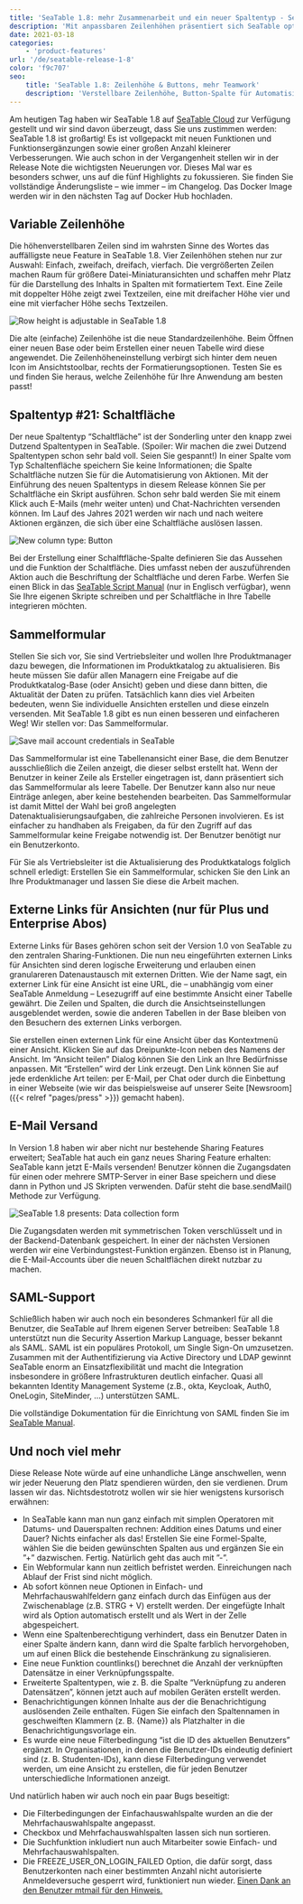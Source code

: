 ```yaml
---
title: 'SeaTable 1.8: mehr Zusammenarbeit und ein neuer Spaltentyp - SeaTable'
description: 'Mit anpassbaren Zeilenhöhen präsentiert sich SeaTable optisch flexibler denn je. Buttons lösen Skripte aus, Datenerfassungstabellen machen Teams das Sammeln von Infos leicht, Ansichten lassen sich extern teilen, E-Mail-Konten in Bases speichern. Viele Detailverbesserungen und neue Filter bringen zusätzlichen Mehrwert fürs Team.'
date: 2021-03-18
categories:
    - 'product-features'
url: '/de/seatable-release-1-8'
color: 'f9c707'
seo:
    title: 'SeaTable 1.8: Zeilenhöhe & Buttons, mehr Teamwork'
    description: 'Verstellbare Zeilenhöhe, Button-Spalte für Automatisierung, Datenerfassung, Ansichten extern teilen und E-Mail-Versand – das ist SeaTable 1.8!'
---
```


Am heutigen Tag haben wir SeaTable 1.8 auf [SeaTable Cloud](https://cloud.seatable.io) zur Verfügung gestellt und wir sind davon überzeugt, dass Sie uns zustimmen werden: SeaTable 1.8 ist großartig! Es ist vollgepackt mit neuen Funktionen und Funktionsergänzungen sowie einer großen Anzahl kleinerer Verbesserungen. Wie auch schon in der Vergangenheit stellen wir in der Release Note die wichtigsten Neuerungen vor. Dieses Mal war es besonders schwer, uns auf die fünf Highlights zu fokussieren. Sie finden Sie vollständige Änderungsliste – wie immer – im Changelog. Das Docker Image werden wir in den nächsten Tag auf Docker Hub hochladen.

## Variable Zeilenhöhe

Die höhenverstellbaren Zeilen sind im wahrsten Sinne des Wortes das auffälligste neue Feature in SeaTable 1.8. Vier Zeilenhöhen stehen nur zur Auswahl: Einfach, zweifach, dreifach, vierfach. Die vergrößerten Zeilen machen Raum für größere Datei-Miniaturansichten und schaffen mehr Platz für die Darstellung des Inhalts in Spalten mit formatiertem Text. Eine Zeile mit doppelter Höhe zeigt zwei Textzeilen, eine mit dreifacher Höhe vier und eine mit vierfacher Höhe sechs Textzeilen.

![Row height is adjustable in SeaTable 1.8](SeaTable1.8_CustomizableRowHeight_1498x646.png)

Die alte (einfache) Zeilenhöhe ist die neue Standardzeilenhöhe. Beim Öffnen einer neuen Base oder beim Erstellen einer neuen Tabelle wird diese angewendet. Die Zeilenhöheneinstellung verbirgt sich hinter dem neuen Icon im Ansichtstoolbar, rechts der Formatierungsoptionen. Testen Sie es und finden Sie heraus, welche Zeilenhöhe für Ihre Anwendung am besten passt!

## Spaltentyp #21: Schaltfläche

Der neue Spaltentyp “Schaltfläche” ist der Sonderling unter den knapp zwei Dutzend Spaltentypen in SeaTable. (Spoiler: Wir machen die zwei Dutzend Spaltentypen schon sehr bald voll. Seien Sie gespannt!) In einer Spalte vom Typ Schaltenfläche speichern Sie keine Informationen; die Spalte Schaltfläche nutzen Sie für die Automatisierung von Aktionen. Mit der Einführung des neuen Spaltentyps in diesem Release können Sie per Schaltfläche ein Skript ausführen. Schon sehr bald werden Sie mit einem Klick auch E-Mails (mehr weiter unten) und Chat-Nachrichten versenden können. Im Lauf des Jahres 2021 werden wir nach und nach weitere Aktionen ergänzen, die sich über eine Schaltfläche auslösen lassen.

![New column type: Button](SeaTable1.8_ColumnType_Button_1500x708.png)

Bei der Erstellung einer Schalftfläche-Spalte definieren Sie das Aussehen und die Funktion der Schaltfläche. Dies umfasst neben der auszuführenden Aktion auch die Beschriftung der Schaltfläche und deren Farbe. Werfen Sie einen Blick in das [SeaTable Script Manual](https://developer.seatable.com/scripts/) (nur in Englisch verfügbar), wenn Sie Ihre eigenen Skripte schreiben und per Schaltfläche in Ihre Tabelle integrieren möchten.

## Sammelformular

Stellen Sie sich vor, Sie sind Vertriebsleiter und wollen Ihre Produktmanager dazu bewegen, die Informationen im Produktkatalog zu aktualisieren. Bis heute müssen Sie dafür allen Managern eine Freigabe auf die Produktkatalog-Base (oder Ansicht) geben und diese dann bitten, die Aktualität der Daten zu prüfen. Tatsächlich kann dies viel Arbeiten bedeuten, wenn Sie individuelle Ansichten erstellen und diese einzeln versenden. Mit SeaTable 1.8 gibt es nun einen besseren und einfacheren Weg! Wir stellen vor: Das Sammelformular.

![Save mail account credentials in SeaTable](SeaTable1.8_MailAccount_1500x495.png)

Das Sammelformular ist eine Tabellenansicht einer Base, die dem Benutzer ausschließlich die Zeilen anzeigt, die dieser selbst erstellt hat. Wenn der Benutzer in keiner Zeile als Ersteller eingetragen ist, dann präsentiert sich das Sammelformular als leere Tabelle. Der Benutzer kann also nur neue Einträge anlegen, aber keine bestehenden bearbeiten. Das Sammelformular ist damit Mittel der Wahl bei groß angelegten Datenaktualisierungsaufgaben, die zahlreiche Personen involvieren. Es ist einfacher zu handhaben als Freigaben, da für den Zugriff auf das Sammelformular keine Freigabe notwendig ist. Der Benutzer benötigt nur ein Benutzerkonto.

Für Sie als Vertriebsleiter ist die Aktualisierung des Produktkatalogs folglich schnell erledigt: Erstellen Sie ein Sammelformular, schicken Sie den Link an Ihre Produktmanager und lassen Sie diese die Arbeit machen.

## Externe Links für Ansichten (nur für Plus und Enterprise Abos)

Externe Links für Bases gehören schon seit der Version 1.0 von SeaTable zu den zentralen Sharing-Funktionen. Die nun neu eingeführten externen Links für Ansichten sind deren logische Erweiterung und erlauben einen granulareren Datenaustausch mit externen Dritten. Wie der Name sagt, ein externer Link für eine Ansicht ist eine URL, die – unabhängig vom einer SeaTable Anmeldung – Lesezugriff auf eine bestimmte Ansicht einer Tabelle gewährt. Die Zeilen und Spalten, die durch die Ansichtseinstellungen ausgeblendet werden, sowie die anderen Tabellen in der Base bleiben von den Besuchern des externen Links verborgen.

Sie erstellen einen externen Link für eine Ansicht über das Kontextmenü einer Ansicht. Klicken Sie auf das Dreipunkte-Icon neben des Namens der Ansicht. Im “Ansicht teilen” Dialog können Sie den Link an Ihre Bedürfnisse anpassen. Mit “Erstellen” wird der Link erzeugt. Den Link können Sie auf jede erdenkliche Art teilen: per E-Mail, per Chat oder durch die Einbettung in einer Webseite (wie wir das beispielsweise auf unserer Seite [Newsroom]({{< relref "pages/press" >}}) gemacht haben).

## E-Mail Versand

In Version 1.8 haben wir aber nicht nur bestehende Sharing Features erweitert; SeaTable hat auch ein ganz neues Sharing Feature erhalten: SeaTable kann jetzt E-Mails versenden! Benutzer können die Zugangsdaten für einen oder mehrere SMTP-Server in einer Base speichern und diese dann in Python und JS Skripten verwenden. Dafür steht die base.sendMail() Methode zur Verfügung.

![SeaTable 1.8 presents: Data collection form](SeaTable1.8_DataCollectionTable_1500x495.png)

Die Zugangsdaten werden mit symmetrischen Token verschlüsselt und in der Backend-Datenbank gespeichert. In einer der nächsten Versionen werden wir eine Verbindungstest-Funktion ergänzen. Ebenso ist in Planung, die E-Mail-Accounts über die neuen Schaltflächen direkt nutzbar zu machen.

## SAML-Support

Schließlich haben wir auch noch ein besonderes Schmankerl für all die Benutzer, die SeaTable auf Ihrem eigenen Server betreiben: SeaTable 1.8 unterstützt nun die Security Assertion Markup Language, besser bekannt als SAML. SAML ist ein populäres Protokoll, um Single Sign-On umzusetzen. Zusammen mit der Authentifizierung via Active Directory und LDAP gewinnt SeaTable enorm an Einsatzflexibilität und macht die Integration insbesondere in größere Infrastrukturen deutlich einfacher. Quasi all bekannten Identity Management Systeme (z.B., okta, Keycloak, Auth0, OneLogin, SiteMinder, …) unterstützen SAML.

Die vollständige Dokumentation für die Einrichtung von SAML finden Sie im [SeaTable Manual](https://manual.seatable.io/config/enterprise/saml/).

## Und noch viel mehr

Diese Release Note würde auf eine unhandliche Länge anschwellen, wenn wir jeder Neuerung den Platz spendieren würden, den sie verdienen. Drum lassen wir das. Nichtsdestotrotz wollen wir sie hier wenigstens kursorisch erwähnen:

- In SeaTable kann man nun ganz einfach mit simplen Operatoren mit Datums- und Dauerspalten rechnen: Addition eines Datums und einer Dauer? Nichts einfacher als das! Erstellen Sie eine Formel-Spalte, wählen Sie die beiden gewünschten Spalten aus und ergänzen Sie ein ”+” dazwischen. Fertig. Natürlich geht das auch mit ”-”.
- Ein Webformular kann nun zeitlich befristet werden. Einreichungen nach Ablauf der Frist sind nicht möglich.
- Ab sofort können neue Optionen in Einfach- und Mehrfachauswahlfeldern ganz einfach durch das Einfügen aus der Zwischenablage (z.B. STRG + V) erstellt werden. Der eingefügte Inhalt wird als Option automatisch erstellt und als Wert in der Zelle abgespeichert.
- Wenn eine Spaltenberechtigung verhindert, dass ein Benutzer Daten in einer Spalte ändern kann, dann wird die Spalte farblich hervorgehoben, um auf einen Blick die bestehende Einschränkung zu signalisieren.
- Eine neue Funktion countlinks() berechnet die Anzahl der verknüpften Datensätze in einer Verknüpfungsspalte.
- Erweiterte Spaltentypen, wie z. B. die Spalte “Verknüpfung zu anderen Datensätzen”, können jetzt auch auf mobilen Geräten erstellt werden.
- Benachrichtigungen können Inhalte aus der die Benachrichtigung auslösenden Zeile enthalten. Fügen Sie einfach den Spaltennamen in geschweiften Klammern (z. B. {Name}) als Platzhalter in die Benachrichtigungsvorlage ein.
- Es wurde eine neue Filterbedingung “ist die ID des aktuellen Benutzers” ergänzt. In Organisationen, in denen die Benutzer-IDs eindeutig definiert sind (z. B. Studenten-IDs), kann diese Filterbedingung verwendet werden, um eine Ansicht zu erstellen, die für jeden Benutzer unterschiedliche Informationen anzeigt.

Und natürlich haben wir auch noch ein paar Bugs beseitigt:

- Die Filterbedingungen der Einfachauswahlspalte wurden an die der Mehrfachauswahlspalte angepasst.
- Checkbox und Mehrfachauswahlspalten lassen sich nun sortieren.
- Die Suchfunktion inkludiert nun auch Mitarbeiter sowie Einfach- und Mehrfachauswahlspalten.
- Die FREEZE_USER_ON_LOGIN_FAILED Option, die dafür sorgt, dass Benutzerkonten nach einer bestimmten Anzahl nicht autorisierte Anmeldeversuche gesperrt wird, funktioniert nun wieder. [Einen Dank an den Benutzer mtmail für den Hinweis.](https://forum.seatable.com/t/v1-7-1-freeze-account-and-fail2ban/296)
